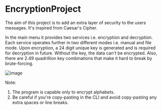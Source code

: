 # EncryptionProject
The aim of this project is to add an extra layer of security to the users messages. It's inspired from Caesar's Cipher. 

In the main menu it provides two services i.e. encryption and decryption. Each service operates further in two different modes i.e. manual and file mode. Upon encryption, a 24 digit unique key is generated and is required for decryption in future. Without the key, the data can't be encrypted. Also, there are 2.49 quadrillion key combinations that make it hard to break by brute-forcing.


![image](https://user-images.githubusercontent.com/62370285/118925089-b97be880-b95b-11eb-87d8-be78ce564555.png)


Note: 
1. The program is capable only to encrypt alphabets.
2. Be careful if you're copy-pasting in the CLI and avoid copy-pasting any extra spaces or line breaks.
